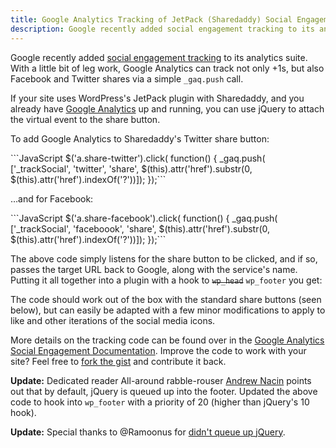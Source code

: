 ```yaml
---
title: Google Analytics Tracking of JetPack (Sharedaddy) Social Engagement
description: Google recently added social engagement tracking to its analytics suite. With a little bit of leg work, Google Analytics can track not only +1s, but also Facebook and Twitter shares via a simple _gaq.push call.
---
```


Google recently added [social engagement tracking](http://mashable.com/2011/06/30/google-analytics-social-plugin/) to its analytics suite. With a little bit of leg work, Google Analytics can track not only +1s, but also Facebook and Twitter shares via a simple `_gaq.push` call.

If your site uses WordPress's JetPack plugin with Sharedaddy, and you already have [Google Analytics](http://yoast.com/wordpress/google-analytics/) up and running, you can use jQuery to attach the virtual event to the share button.

To add Google Analytics to Sharedaddy's Twitter share button:

<div>```JavaScript
$('a.share-twitter').click( function() {
_gaq.push( ['_trackSocial', 'twitter', 'share',
$(this).attr('href').substr(0, $(this).attr('href').indexOf('?'))]);
});```</div>

…and for Facebook:

<div>```JavaScript
$('a.share-facebook').click( function() {
_gaq.push( ['_trackSocial', 'faceboook', 'share',
$(this).attr('href').substr(0, $(this).attr('href').indexOf('?'))]);
});```</div>

The above code simply listens for the share button to be clicked, and if so, passes the target URL back to Google, along with the service's name. Putting it all together into a plugin with a hook to <del>`wp_head`</del> `wp_footer` you get:

<script src="https://gist.github.com/1058469.js"> </script>

The code should work out of the box with the standard share buttons (seen below), but can easily be adapted with a few minor modifications to apply to like and other iterations of the social media icons.

More details on the tracking code can be found over in the [Google Analytics Social Engagement Documentation](http://code.google.com/apis/analytics/docs/tracking/gaTrackingSocial.html). Improve the code to work with your site? Feel free to [fork the gist](https://gist.github.com/1058469) and contribute it back.

**Update:** Dedicated reader All-around rabble-rouser [Andrew Nacin](http://andrewnacin.com) points out that by default, jQuery is queued up into the footer. Updated the above code to hook into `wp_footer` with a priority of 20 (higher than jQuery's 10 hook).

**Update:** Special thanks to @Ramoonus for [didn't queue up jQuery](https://gist.github.com/1058469/db96b6836f279811205bddbf8be67bec6ca2159c).

